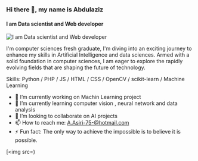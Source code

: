 ### Hi there 👋, my name is Abdulaziz
#### I am Data scientist and Web developer
![I am Data scientist and Web developer](https://arturssmirnovs.github.io/github-profile-readme-generator/images/banner.png)

I'm computer sciences fresh graduate, I'm diving into an exciting journey to enhance my skills in Artificial Intelligence and data sciences. Armed with a solid foundation in computer sciences, I am eager to explore the rapidly evolving fields that are shaping the future of technology.

Skills: Python / PHP / JS / HTML / CSS / OpenCV / scikit-learn / Machine Learning

- 🔭 I’m currently working on Machin Learning project 
- 🌱 I’m currently learning computer vision , neural network and data analysis 
- 👯 I’m looking to collaborate on AI projects 
- 📫 How to reach me: A.Asiri-75-@hotmail.com 
- ⚡ Fun fact: The only way to achieve the impossible is to believe it is possible. 


[<img src=)  

